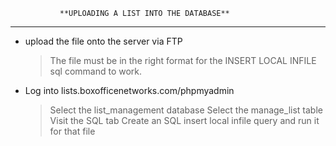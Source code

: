 
			   **UPLOADING A LIST INTO THE DATABASE**
__________________________________________________________________________


- upload the file onto the server via FTP
   	> The file must be in the right format for the INSERT LOCAL INFILE sql command to work.

- Log into lists.boxofficenetworks.com/phpmyadmin
	> Select the list_management database
	> Select the manage_list table
	> Visit the SQL tab
	> Create an SQL insert local infile query and run it for that file 


